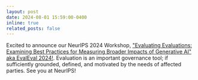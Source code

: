 ```yaml
---
layout: post
date: 2024-08-01 15:59:00-0400
inline: true
related_posts: false
---
```


Excited to announce our NeurIPS 2024 Workshop, ["Evaluating Evaluations: Examining Best Practices for Measuring Broader Impacts of Generative AI" aka EvalEval 2024!](https://evaleval.github.io/). Evaluation is an important governance tool; if sufficiently grounded, defined, and motivated by the needs of affected parties. See you at NeurIPS!